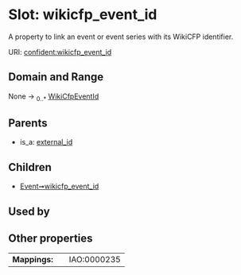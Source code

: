 
# Slot: wikicfp_event_id


A property to link an event or event series with its WikiCFP identifier.

URI: [confident:wikicfp_event_id](https://raw.githubusercontent.com/TIBHannover/ConfIDent_schema/main/src/linkml/confident_schema.yaml#wikicfp_event_id)


## Domain and Range

None &#8594;  <sub>0..\*</sub> [WikiCfpEventId](WikiCfpEventId.md)

## Parents

 *  is_a: [external_id](external_id.md)

## Children

 *  [Event➞wikicfp_event_id](Event_wikicfp_event_id.md)

## Used by


## Other properties

|  |  |  |
| --- | --- | --- |
| **Mappings:** | | IAO:0000235 |

